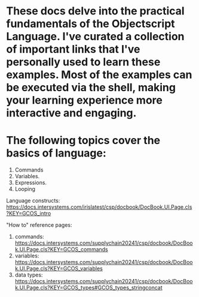 # These docs delve into the practical fundamentals of the Objectscript Language. I've curated a collection of important links that I've personally used to learn these examples. Most of the examples can be executed via the shell, making your learning experience more interactive and engaging.

# The following topics cover the basics of language:
1. Commands
2. Variables.
3. Expressions.
4. Looping

Language constructs:
https://docs.intersystems.com/irislatest/csp/docbook/DocBook.UI.Page.cls?KEY=GCOS_intro

"How to" reference pages:
1. commands:  https://docs.intersystems.com/supplychain20241/csp/docbook/DocBook.UI.Page.cls?KEY=GCOS_commands
2. variables: https://docs.intersystems.com/supplychain20241/csp/docbook/DocBook.UI.Page.cls?KEY=GCOS_variables
3. data types: https://docs.intersystems.com/supplychain20241/csp/docbook/DocBook.UI.Page.cls?KEY=GCOS_types#GCOS_types_stringconcat
